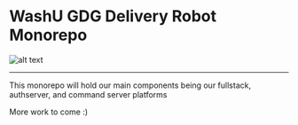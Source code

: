 # WashU GDG Delivery Robot Monorepo

![alt text](https://github.com/jaximus808/milePMBot/blob/main/assets/gdg_logo.jpg "Delivery Logo")

---

This monorepo will hold our main components being our fullstack, authserver, and command server platforms

More work to come :)
